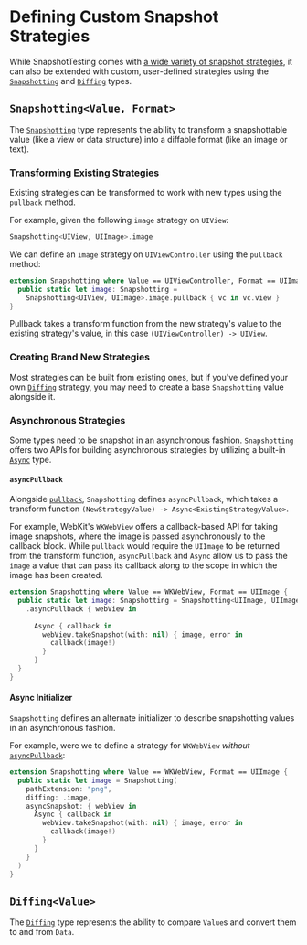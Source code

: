 # Defining Custom Snapshot Strategies

While SnapshotTesting comes with [a wide variety of snapshot strategies](Available-Snapshot-Strategies.md), it can also be extended with custom, user-defined strategies using the [`Snapshotting`](#snapshottingvalue-format) and [`Diffing`](#diffingvalue) types.

## `Snapshotting<Value, Format>`

The [`Snapshotting`](../Sources/SnapshotTesting/Snapshotting.swift) type represents the ability to transform a snapshottable value (like a view or data structure) into a diffable format (like an image or text).

### Transforming Existing Strategies

Existing strategies can be transformed to work with new types using the `pullback` method.

For example, given the following `image` strategy on `UIView`:

``` swift
Snapshotting<UIView, UIImage>.image
```

We can define an `image` strategy on `UIViewController` using the `pullback` method:

``` swift
extension Snapshotting where Value == UIViewController, Format == UIImage {
  public static let image: Snapshotting = 
    Snapshotting<UIView, UIImage>.image.pullback { vc in vc.view }
}
```

Pullback takes a transform function from the new strategy's value to the existing strategy's value, in this case `(UIViewController) -> UIView`.

### Creating Brand New Strategies

Most strategies can be built from existing ones, but if you've defined your own [`Diffing`](#diffingvalue) strategy, you may need to create a base `Snapshotting` value alongside it.

### Asynchronous Strategies

Some types need to be snapshot in an asynchronous fashion. `Snapshotting` offers two APIs for building asynchronous strategies by utilizing a built-in [`Async`](../Sources/SnapshotTesting/Async.swift) type.

#### `asyncPullback`

Alongside [`pullback`](#transforming-sxisting-strategies), `Snapshotting` defines `asyncPullback`, which takes a transform function `(NewStrategyValue) -> Async<ExistingStrategyValue>`.

For example, WebKit's `WKWebView` offers a callback-based API for taking image snapshots, where the image is passed asynchronously to the callback block. While `pullback` would require the `UIImage` to be returned from the transform function, `asyncPullback` and `Async` allow us to pass the `image`  a value that can pass its callback along to the scope in which the image has been created.

``` swift
extension Snapshotting where Value == WKWebView, Format == UIImage {
  public static let image: Snapshotting = Snapshotting<UIImage, UIImage>.image
    .asyncPullback { webView in
    
      Async { callback in
        webView.takeSnapshot(with: nil) { image, error in
          callback(image!)
        }
      }
  }
}
```

#### Async Initializer

`Snapshotting` defines an alternate initializer to describe snapshotting values in an asynchronous fashion.

For example, were we to define a strategy for `WKWebView` _without_ [`asyncPullback`](#asyncpullback):

``` swift
extension Snapshotting where Value == WKWebView, Format == UIImage {
  public static let image = Snapshotting(
    pathExtension: "png",
    diffing: .image,
    asyncSnapshot: { webView in
      Async { callback in
        webView.takeSnapshot(with: nil) { image, error in
          callback(image!)
        }
      }
    }
  )
}
```

## `Diffing<Value>`

The [`Diffing`](../Sources/SnapshotTesting/Diffing.swift) type represents the ability to compare `Value`s and convert them to and from `Data`.
